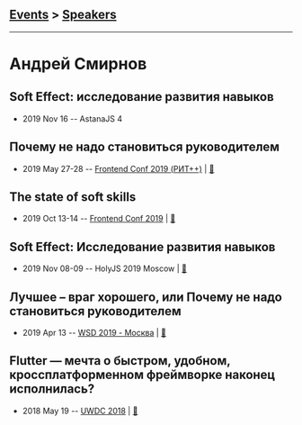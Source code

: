 ## [Events](../README.md) > [Speakers](../speakers.md)
---

# Андрей Смирнов

## Soft Effect: исследование развития навыков
- 2019 Nov 16 -- AstanaJS 4    
## Почему не надо становиться руководителем
- 2019 May 27-28 -- [Frontend Conf 2019 (РИТ++)](https://www.youtube.com/watch?v=sq9rvSjQRKM)  | [:notebook:](https://www.dropbox.com/sh/kg71jju3yvj5jqw/AAAWsZAnr2OOwKKDI2vwVJAoa/%D0%9A%D0%BE%D0%BD%D0%B3%D1%80%D0%B5%D1%81%D1%81-%D1%85%D0%BE%D0%BB%D0%BB/27.05/9.%D0%9F%D0%BE%D1%87%D0%B5%D0%BC%D1%83_%D0%BD%D0%B5_%D0%BD%D0%B0%D0%B4%D0%BE_%D1%81%D1%82%D0%B0%D0%BD%D0%BE%D0%B2%D0%B8%D1%82%D1%8C%D1%81%D1%8F_%D1%80%D1%83%D0%BA%D0%BE%D0%B2%D0%BE%D0%B4%D0%B8%D1%82%D0%B5%D0%BB%D0%B5%D0%BC_%D0%90%D0%BD%D0%B4%D1%80%D0%B5%D0%B9%20%D0%A1%D0%BC%D0%B8%D1%80%D0%BD%D0%BE%D0%B2_%D0%B2%D0%B5%D1%80.1.pdf?dl=0)  
## The state of soft skills
- 2019 Oct 13-14 -- [Frontend Conf 2019](https://youtu.be/N69EeXBEjKg)  | [:notebook:](https://sandark7.github.io/404Fest2019/)  
## Soft Effect: Исследование развития навыков
- 2019 Nov 08-09 -- HolyJS 2019 Moscow  | [:notebook:](https://sandark7.github.io/HolyJS2019/)  
## Лучшее – враг хорошего, или Почему не надо становиться руководителем
- 2019 Apr 13 -- [WSD 2019 - Москва](https://www.youtube.com/watch?v=1mIcdj_ZXT8)  | [:notebook:](https://wsd.events/2019/04/13/pres/dont-team-lead/)  
## Flutter — мечта о быстром, удобном, кроссплатформенном фреймворке наконец исполнилась?
- 2018 May 19 -- [UWDC 2018](https://www.youtube.com/watch?v=qLHr8CB7kn4)  | [:notebook:](https://2018.uwdc.ru/storage/lectures/presentaions/7iQ3jDGaPzzX9hX98rmqkGMM1abXqns01tBDjxMS.pdf)  
